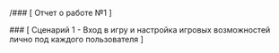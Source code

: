 ﻿/### [ Отчет о работе №1 ]

\### [ Сценарий 1 - Вход в игру и настройка игровых возможностей лично под каждого пользователя ]
